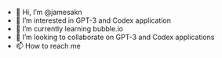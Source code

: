 - 👋 Hi, I’m @jamesakn
- 👀 I’m interested in GPT-3 and Codex application
- 🌱 I’m currently learning bubble.io
- 💞️ I’m looking to collaborate on GPT-3 and Codex applications
- 📫 How to reach me

<!---
jamesakn/jamesakn is a ✨ special ✨ repository because its `README.md` (this file) appears on your GitHub profile.
You can click the Preview link to take a look at your changes.
--->
